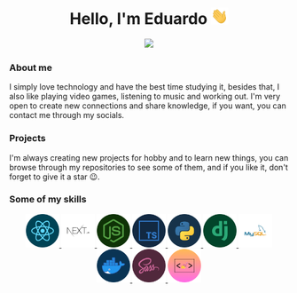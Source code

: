 <div align="center">  
  <h1>Hello, I'm Eduardo <img src=".github/hi.gif" height="30px"></h1>
</div>

<div align="center">  
  <a href="https://www.linkedin.com/in/eduardo-h-o/" >
    <img src="https://img.shields.io/badge/LinkedIn-0077B5?style=for-the-badge&logo=linkedin&logoColor=white" />
  </a>
</div>

### About me
I simply love technology and have the best time studying it, besides that, I also like playing video games, listening to music and working out. I'm very open to create new connections and share knowledge, if you want, you can contact me through my socials.

### Projects
I'm always creating new projects for hobby and to learn new things, you can browse through my repositories to see some of them, and if you like it, don't forget to give it a star 😉.

### Some of my skills
<div align="center">
  <a href="https://reactjs.org/">
    <img src=".github/react.png" height="60px"/>
  </a>
  <a href="https://nextjs.org/">
    <img src=".github/nextjs.png" height="60px"/>
  </a>
  <a href="https://nodejs.org/en/">
    <img src=".github/nodejs.png" height="60px"/>
  </a>
  <a href="https://www.typescriptlang.org/">
    <img src=".github/typescript.png" height="60px"/>
  </a>
  <a href="https://www.python.org/">
    <img src=".github/python.png" height="60px"/>
  </a>
  <a href="https://www.djangoproject.com/">
    <img src=".github/django.png" height="60px"/>
  </a>
  <a href="https://www.mysql.com/">
    <img src=".github/mysql.png" height="60px"/>
  </a>
  <a href="https://www.docker.com/">
    <img src=".github/docker.png" height="60px"/>
  </a>
  <a href="https://sass-lang.com/">
    <img src=".github/sass.png" height="60px"/>
  </a>
  <a href="https://styled-components.com/">
    <img src=".github/styled_components.png" height="60px"/>
  </a>
</div>
